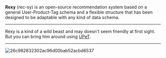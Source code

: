 **Rexy** (rec-sy) is an open-source recommendation system based on a general User-Product-Tag schema and a flexible structure that has been designed to be adaptable with any kind of data schema.

 ----------

Rexy is a kind of a wild beast and may doesn't seem friendly at first sight. But you can bring him around using [UPeT](https://github.com/kasramvd/UPeT).

 -----------
 
![26c982832302ac96d00bab52acbd6537](https://cloud.githubusercontent.com/assets/5694520/20237512/bd2790b0-a8e9-11e6-865d-a9f2be1f5ff2.jpg)
